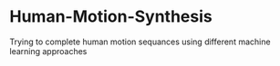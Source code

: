 # Human-Motion-Synthesis
Trying to complete human motion sequances using different machine learning approaches
